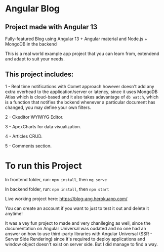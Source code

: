 # Angular Blog

## Project made with Angular 13

Fully-featured Blog using Angular 13 + Angular material and Node.js + MongoDB in the backend

This is a real world example app project that you can learn from, extendend and adapt to suit your needs.

## This project includes:

1 -  Real time notifications with Comet approach however doesn't add any extra overhead to the application/server or latency, since it uses MongoDB Atlas which is cloud-based and it also takes adavantage of `db watch`, which is a function that notifies the bckend whenever a particular document has changed, you may define your own filters.

2 - Ckeditor WYIWYG Editor.

3 -  ApexCharts for data visualization.

4 - Articles CRUD.

5 - Comments section.


# To run this Project

In frontend folder, run: `npm install`, then `ng serve`

In backend folder, run: `npm install`, then `npm start`

Live working project here: https://blog-ang.herokuapp.com/ 

You can create an account if you want to just to test it out and delete it anytime!

It was a vey fun project to made and very chanlleging as well, since the documentation on Angular Universal was oudated and no one had an answer on how to use third-party libraries with Angular Universal (SSR - Server Side Rendering) since it's required to deploy applications and window object doesn't exist on server side. But I did manage to find a way.
